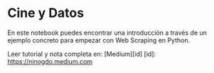 # Cine y Datos

En este notebook puedes encontrar una introducción a través de un ejemplo concreto para empezar con Web Scraping en Python.

Leer tutorial y nota completa en: [Medium][id] [id]: https://ninogdo.medium.com

